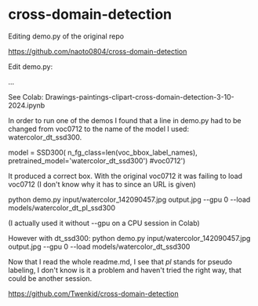 # cross-domain-detection
Editing demo.py of the original repo

https://github.com/naoto0804/cross-domain-detection

Edit demo.py:

...
 
See Colab:  Drawings-paintings-clipart-cross-domain-detection-3-10-2024.ipynb


In order to run one of the demos I found that a line in demo.py had to be changed from voc0712 to the name of the model I used: watercolor_dt_ssd300.

model = SSD300(
    n_fg_class=len(voc_bbox_label_names), pretrained_model='watercolor_dt_ssd300') #voc0712')

It produced a correct box. With the original voc0712 it was failing to load voc0712 (I don't know why it has to since an URL is given)

python demo.py input/watercolor_142090457.jpg output.jpg --gpu 0 --load models/watercolor_dt_pl_ssd300

(I actually used it without --gpu on a CPU session in Colab)

However with dt_ssd300:
python demo.py input/watercolor_142090457.jpg output.jpg --gpu 0 --load models/watercolor_dt_ssd300

Now that I read the whole readme.md, I see that _pl_ stands for pseudo labeling, I don't know is it a problem and haven't tried the right way, that could be another session.

https://github.com/Twenkid/cross-domain-detection
